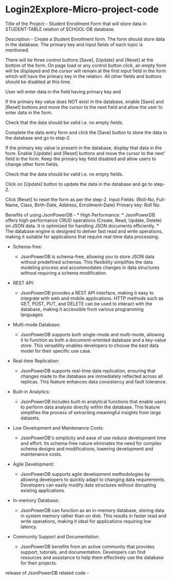 # Login2Explore-Micro-project-code

Title of the Project - Student Enrollment Form that will store data in STUDENT-TABLE relation of SCHOOL-DB database.

Description - Create a  Student Enrollment form. The form should store data in the database. The primary key and input fields of each topic is mentioned.

There will be three control buttons [Save], [Update] and [Reset] at the bottom of the form. On page load or any control button click, an empty form will be displayed and the cursor will remain at the first input field in the form which will have the primary key in the relation. All other fields and buttons should be disabled at this time.

User will enter data in the field having primary key and

If the primary key value does NOT exist in the database, enable [Save] and [Reset] buttons and move the cursor to the next field and allow the user to enter data in the form.

Check that the data should be valid i.e. no empty fields.

Complete the data entry form and click the [Save] button to store the data in the database and go to step-2.

If the primary key value is present in the database, display that data in the form. Enable [Update] and [Reset] buttons and move the cursor to the next' field in the form. Keep the primary key field disabled and allow users to change other form fields.

Check that the data should be valid i.e. no empty fields.

Click on [Update] button to update the data in the database and go to step-2.

Click [Reset] to reset the form as per the step-2.
Input Fields: {Roll-No, Full-Name, Class, Birth-Date, Address, Enrollment-Date}
Primary key: Roll No.

Benefits of using JsonPowerDB - * High Performance:
    * JsonPowerDB offers high-performance CRUD operations (Create, Read, Update, Delete) on JSON data. It is optimized for handling JSON documents efficiently.
    * The database engine is designed to deliver fast read and write operations, making it suitable for applications that require real-time data processing.

* Schema-free:
    * JsonPowerDB is schema-free, allowing you to store JSON data without predefined schemas. This flexibility simplifies the data modeling process and accommodates changes in data structures without requiring a schema modification.

* REST API:
    * JsonPowerDB provides a REST API interface, making it easy to integrate with web and mobile applications. HTTP methods such as GET, POST, PUT, and DELETE can be used to interact with the database, making it accessible from various programming languages.

* Multi-mode Database:
    * JsonPowerDB supports both single-mode and multi-mode, allowing it to function as both a document-oriented database and a key-value store. This versatility enables developers to choose the best data model for their specific use case.

* Real-time Replication:
    * JsonPowerDB supports real-time data replication, ensuring that changes made to the database are immediately reflected across all replicas. This feature enhances data consistency and fault tolerance.

* Built-in Analytics:
    * JsonPowerDB includes built-in analytical functions that enable users to perform data analysis directly within the database. This feature simplifies the process of extracting meaningful insights from large datasets.

* Low Development and Maintenance Costs:
    * JsonPowerDB's simplicity and ease of use reduce development time and effort. Its schema-free nature eliminates the need for complex schema designs and modifications, lowering development and maintenance costs.

* Agile Development:
    * JsonPowerDB supports agile development methodologies by allowing developers to quickly adapt to changing data requirements. Developers can easily modify data structures without disrupting existing applications.

* In-memory Database:
    * JsonPowerDB can function as an in-memory database, storing data in system memory rather than on disk. This results in faster read and write operations, making it ideal for applications requiring low latency.

* Community Support and Documentation:
    * JsonPowerDB benefits from an active community that provides support, tutorials, and documentation. Developers can find resources and assistance to help them effectively use the database for their projects.

release of JsonPowerDB related code - 

<!DOCTYPE html>
<html lang="en">

<head>
    <meta charset="UTF-8">
    <meta name="viewport" content="width=device-width, initial-scale=1.0">
    <title>Student Enrollment Form</title>
    <style>
        .form-container {
            max-width: 400px;
            margin: 0 auto;
            padding: 20px;
            border: 1px solid #ccc;
            border-radius: 5px;
        }

        .form-group {
            margin-bottom: 15px;
        }

        .form-group label {
            display: block;
            margin-bottom: 5px;
        }

        .form-group input {
            width: 100%;
            padding: 8px;
            font-size: 16px;
            border: 1px solid #ccc;
            border-radius: 5px;
        }

        .form-group button {
            background-color: #4caf50;
            color: white;
            border: none;
            padding: 10px 20px;
            cursor: pointer;
        }

        .form-group button:disabled {
            background-color: #ccc;
        }
    </style>
</head>

<body>
    <div class="form-container">
        <div class="form-group">
            <label for="rollNo">Roll No:</label>
            <input type="text" id="rollNo" disabled>
        </div>
        <div class="form-group">
            <label for="fullName">Full Name:</label>
            <input type="text" id="fullName" required>
        </div>
        <div class="form-group">
            <label for="class">Class:</label>
            <input type="text" id="class" required>
        </div>
        <div class="form-group">
            <label for="birthDate">Birth Date:</label>
            <input type="date" id="birthDate" required>
        </div>
        <div class="form-group">
            <label for="address">Address:</label>
            <input type="text" id="address" required>
        </div>
        <div class="form-group">
            <label for="enrollmentDate">Enrollment Date:</label>
            <input type="date" id="enrollmentDate" required>
        </div>
        <div class="form-group">
            <button id="saveBtn" disabled>Save</button>
            <button id="updateBtn" disabled>Update</button>
            <button id="resetBtn">Reset</button>
        </div>
    </div>

    <script>
        const rollNoInput = document.getElementById('rollNo');
        const fullNameInput = document.getElementById('fullName');
        const classInput = document.getElementById('class');
        const birthDateInput = document.getElementById('birthDate');
        const addressInput = document.getElementById('address');
        const enrollmentDateInput = document.getElementById('enrollmentDate');
        const saveBtn = document.getElementById('saveBtn');
        const updateBtn = document.getElementById('updateBtn');
        const resetBtn = document.getElementById('resetBtn');

        resetBtn.addEventListener('click', function () {
            clearForm();
        });

        function clearForm() {
            rollNoInput.value = '';
            fullNameInput.value = '';
            classInput.value = '';
            birthDateInput.value = '';
            addressInput.value = '';
            enrollmentDateInput.value = '';
            saveBtn.disabled = true;
            updateBtn.disabled = true;
        }

        clearForm(); // Call this function on page load

        // Add event listeners to input fields for validation
        fullNameInput.addEventListener('input', validateForm);
        classInput.addEventListener('input', validateForm);
        birthDateInput.addEventListener('input', validateForm);
        addressInput.addEventListener('input', validateForm);
        enrollmentDateInput.addEventListener('input', validateForm);

        function validateForm() {
            const isFormValid = fullNameInput.value.trim() !== '' &&
                classInput.value.trim() !== '' &&
                birthDateInput.value.trim() !== '' &&
                addressInput.value.trim() !== '' &&
                enrollmentDateInput.value.trim() !== '';

            saveBtn.disabled = !isFormValid;
            updateBtn.disabled = !isFormValid;
        }
    </script>
</body>

</html>

Serever Side Code - 

const express = require('express');
const bodyParser = require('body-parser');
const JsonPowerDB = require('jsonpowerdb');

const app = express();
app.use(bodyParser.urlencoded({ extended: true }));
app.use(bodyParser.json());

// Connect to JsonPowerDB (assuming JsonPowerDB server is running on http://localhost:7700/)
const jpdb = new JsonPowerDB('http://localhost:7700/');

app.post('/saveStudent', (req, res) => {
    const { rollNo, fullName, className, birthDate, address, enrollmentDate } = req.body;

    // Validate data (add your validation logic here)
    if (!rollNo || !fullName || !className || !birthDate || !address || !enrollmentDate) {
        return res.status(400).json({ error: 'All fields are required.' });
    }

    // Create a new record in JsonPowerDB
    const response = jpdb.insert('STUDENT_TABLE', {
        RollNo: rollNo,
        FullName: fullName,
        Class: className,
        BirthDate: birthDate,
        Address: address,
        EnrollmentDate: enrollmentDate
    });

    return res.json(response);
});

// Add more routes for updating, retrieving, and deleting records as needed

const PORT = 3000;
app.listen(PORT, () => {
    console.log(`Server is running on port ${PORT}`);
});








